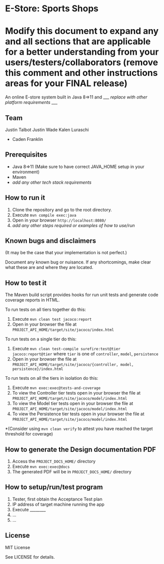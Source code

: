# E-Store:  Sports Shops
# Modify this document to expand any and all sections that are applicable for a better understanding from your users/testers/collaborators (remove this comment and other instructions areas for your FINAL release)

An online E-store system built in Java 8=>11 and ___ _replace with other platform requirements_ ___
  
## Team

Justin Talbot
Justin Wade
Kalen Luraschi
- Caden Franklin


## Prerequisites

- Java 8=>11 (Make sure to have correct JAVA_HOME setup in your environment)
- Maven
-  _add any other tech stack requirements_


## How to run it

1. Clone the repository and go to the root directory.
2. Execute `mvn compile exec:java`
3. Open in your browser `http://localhost:8080/`
4.  _add any other steps required or examples of how to use/run_

## Known bugs and disclaimers
(It may be the case that your implementation is not perfect.)

Document any known bug or nuisance.
If any shortcomings, make clear what these are and where they are located.

## How to test it

The Maven build script provides hooks for run unit tests and generate code coverage
reports in HTML.

To run tests on all tiers together do this:

1. Execute `mvn clean test jacoco:report`
2. Open in your browser the file at `PROJECT_API_HOME/target/site/jacoco/index.html`

To run tests on a single tier do this:

1. Execute `mvn clean test-compile surefire:test@tier jacoco:report@tier` where `tier` is one of `controller`, `model`, `persistence`
2. Open in your browser the file at `PROJECT_API_HOME/target/site/jacoco/{controller, model, persistence}/index.html`

To run tests on all the tiers in isolation do this:

1. Execute `mvn exec:exec@tests-and-coverage`
2. To view the Controller tier tests open in your browser the file at `PROJECT_API_HOME/target/site/jacoco/model/index.html`
3. To view the Model tier tests open in your browser the file at `PROJECT_API_HOME/target/site/jacoco/model/index.html`
4. To view the Persistence tier tests open in your browser the file at `PROJECT_API_HOME/target/site/jacoco/model/index.html`

*(Consider using `mvn clean verify` to attest you have reached the target threshold for coverage)
  
  
## How to generate the Design documentation PDF

1. Access the `PROJECT_DOCS_HOME/` directory
2. Execute `mvn exec:exec@docs`
3. The generated PDF will be in `PROJECT_DOCS_HOME/` directory


## How to setup/run/test program 
1. Tester, first obtain the Acceptance Test plan
2. IP address of target machine running the app
3. Execute ________
4. ...
5. ...

## License

MIT License

See LICENSE for details.
